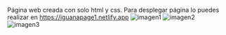 Página web creada con solo html y css. Para desplegar página lo puedes realizar en  https://iguanapage1.netlify.app
![imagen1](https://github.com/Katherine-LM/IguanaPage/assets/84242735/dbd62458-e5a7-4a64-b4ad-433b6a48a773)
![imagen2](https://github.com/Katherine-LM/IguanaPage/assets/84242735/7293d704-4071-4163-957c-73486c4e64dc)
![imagen3](https://github.com/Katherine-LM/IguanaPage/assets/84242735/8da8af68-5069-47d8-8744-55e6e6fd1d4f)
